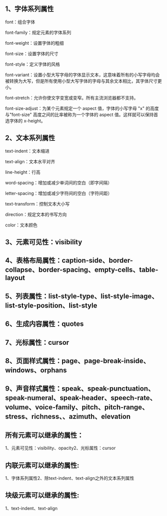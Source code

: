 ## 1、字体系列属性

font：组合字体

font-family：规定元素的字体系列

font-weight：设置字体的粗细

font-size：设置字体的尺寸

font-style：定义字体的风格

font-variant：设置小型大写字母的字体显示文本，这意味着所有的小写字母均会被转换为大写，但是所有使用小型大写字体的字母与其余文本相比，其字体尺寸更小。

font-stretch：允许你使文字变宽或变窄。所有主流浏览器都不支持。

font-size-adjust：为某个元素规定一个 aspect 值，字体的小写字母 "x" 的高度与"font-size" 高度之间的比率被称为一个字体的 aspect 值。这样就可以保持首选字体的 x-height。

## 2、文本系列属性

text-indent：文本缩进

text-align：文本水平对齐

line-height：行高

word-spacing：增加或减少单词间的空白（即字间隔）

letter-spacing：增加或减少字符间的空白（字符间距）

text-transform：控制文本大小写

direction：规定文本的书写方向

color：文本颜色

## 3、元素可见性：visibility

## 4、表格布局属性：caption-side、border-collapse、border-spacing、empty-cells、table-layout

## 5、列表属性：list-style-type、list-style-image、list-style-position、list-style

## 6、生成内容属性：quotes

## 7、光标属性：cursor

## 8、页面样式属性：page、page-break-inside、windows、orphans

## 9、声音样式属性：speak、speak-punctuation、speak-numeral、speak-header、speech-rate、volume、voice-family、pitch、pitch-range、stress、richness、、azimuth、elevation

## 所有元素可以继承的属性：

1、元素可见性：visibility、opacity2、光标属性：cursor

## 内联元素可以继承的属性:

1、字体系列属性2、除text-indent、text-align之外的文本系列属性

## 块级元素可以继承的属性:

1、text-indent、text-align